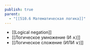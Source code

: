 ```yaml
---
publish: true
parent:
  - "[[510.6 Математическая логика]]"
---
```


- [[Logical negation]]
- [[Логическое умножение (И ∧)]]
- [[Логическое сложение (ИЛИ ∨)]]